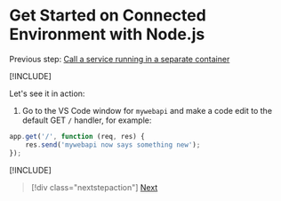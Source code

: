 # Get Started on Connected Environment with Node.js

Previous step: [Call a service running in a separate container](get-started-nodejs-05.md)

[!INCLUDE[](common/team-development-1.md)]

Let's see it in action:
1. Go to the VS Code window for `mywebapi` and make a code edit to the default GET `/` handler, for example:

```javascript
app.get('/', function (req, res) {
    res.send('mywebapi now says something new');
});
```

[!INCLUDE[](common/team-development-2.md)]

> [!div class="nextstepaction"]
> [Next](get-started-nodejs-07.md)

